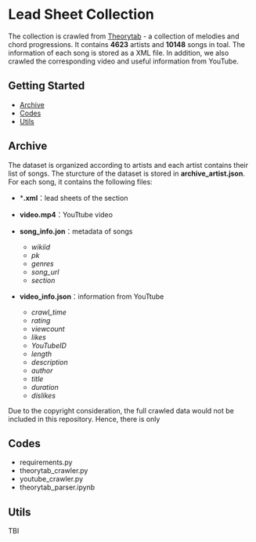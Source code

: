 # Lead Sheet Collection

The collection is crawled from [Theorytab] - a collection of melodies and chord progressions. It contains **4623** artists and **10148** songs in toal. The information of each song is stored as a XML file. In addition, we also crawled the corresponding video and useful information from YouTube.

## Getting Started

* [Archive](#Archive)
* [Codes](#Codes)
* [Utils](#Utils)

## Archive

The dataset is organized according to artists and each artist contains their list of songs. The sturcture of the dataset is stored in **archive_artist.json**. For each song, it contains the following files:

 - ***.xml**：lead sheets of the section
 - **video.mp4**：YouTtube video
 - **song_info.jon**：metadata of songs
    - *wikiid*
    - *pk*
    - *genres*
    - *song_url*
    - *section*

 - **video_info.json**：information from YouTtube
    - *crawl_time*
    - *rating*
    - *viewcount*
    - *likes*
    - *YouTubeID*
    - *length*
    - *description*
    - *author*
    - *title*
    - *duration*
    - *dislikes*

Due to the copyright consideration, the full crawled data would not be included in this repository. Hence, there is only

## Codes

 - requirements.py
 - theorytab_crawler.py
 - youtube_crawler.py
 - theorytab_parser.ipynb



## Utils

TBI

[Theorytab]: https://www.hooktheory.com/theorytab